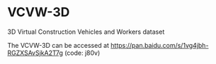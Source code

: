 # VCVW-3D
3D Virtual Construction Vehicles and Workers dataset

The VCVW-3D can be accessed at https://pan.baidu.com/s/1vg4jbh-RGZXSAvSjkA2T7g (code: j80v)
